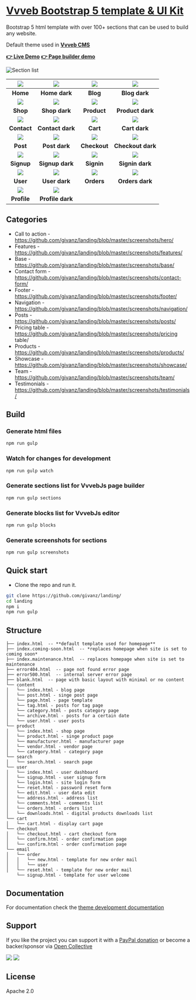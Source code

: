 # [Vvveb Bootstrap 5 template &amp; UI Kit](https://www.vvveb.com/themes/landing/index.html) &nbsp; 

Bootstrap 5 html template with over 100+ sections that can be used to build any website.

Default theme used in **[Vvveb CMS](https://www.vvveb.com)**

**[👉 Live Demo](https://www.vvveb.com/vvvebjs/demo/landing/index.html)**   **[👉 Page builder demo](https://www.vvveb.com/vvvebjs/editor.html)**



![Section list](https://www.vvveb.com/themes/landing/list.png?a)

| [![](https://www.vvveb.com/themes/landing/screens/home.png)](https://www.vvveb.com/themes/landing/screens/home.png) | [![](https://www.vvveb.com/themes/landing/screens/home-dark.png)](https://www.vvveb.com/themes/landing/screens/home-dark.png) | [![](https://www.vvveb.com/themes/landing/screens/blog.png)](https://www.vvveb.com/themes/landing/screens/blog.png) | [![](https://www.vvveb.com/themes/landing/screens/blog-dark.png)](https://www.vvveb.com/themes/landing/screens/blog-dark.png) |
|:---:|:---:|:---:|:---:|
| **Home** | **Home dark** | **Blog** | **Blog dark** |
| [![](https://www.vvveb.com/themes/landing/screens/shop.png)](https://www.vvveb.com/themes/landing/screens/shop.png) | [![](https://www.vvveb.com/themes/landing/screens/shop-dark.png)](https://www.vvveb.com/themes/landing/screens/shop-dark.png) | [![](https://www.vvveb.com/themes/landing/screens/product.png)](https://www.vvveb.com/themes/landing/screens/product.png) | [![](https://www.vvveb.com/themes/landing/screens/product-dark.png)](https://www.vvveb.com/themes/landing/screens/product-dark.png) |
| **Shop**  | **Shop dark** | **Product**  | **Product dark** |
| [![](https://www.vvveb.com/themes/landing/screens/contact.png)](https://www.vvveb.com/themes/landing/screens/contact.png) | [![](https://www.vvveb.com/themes/landing/screens/contact-dark.png)](https://www.vvveb.com/themes/landing/screens/contact-dark.png) | [![](https://www.vvveb.com/themes/landing/screens/cart.png)](https://www.vvveb.com/themes/landing/screens/cart.png) | [![](https://www.vvveb.com/themes/landing/screens/cart-dark.png)](https://www.vvveb.com/themes/landing/screens/cart-dark.png) |
| **Contact** | **Contact dark** | **Cart** | **Cart dark** |
| [![](https://www.vvveb.com/themes/landing/screens/post.png)](https://www.vvveb.com/themes/landing/screens/post.png) | [![](https://www.vvveb.com/themes/landing/screens/post-dark.png)](https://www.vvveb.com/themes/landing/screens/post-dark.png) | [![](https://www.vvveb.com/themes/landing/screens/checkout.png)](https://www.vvveb.com/themes/landing/screens/checkout.png) | [![](https://www.vvveb.com/themes/landing/screens/checkout-dark.png)](https://www.vvveb.com/themes/landing/screens/checkout-dark.png) |
| **Post** | **Post dark** | **Checkout** | **Checkout dark** |
| [![](https://www.vvveb.com/themes/landing/screens/signup.png)](https://www.vvveb.com/themes/landing/screens/signup.png) | [![](https://www.vvveb.com/themes/landing/screens/signup-dark.png)](https://www.vvveb.com/themes/landing/screens/signup-dark.png) | [![](https://www.vvveb.com/themes/landing/screens/signin.png)](https://www.vvveb.com/themes/landing/screens/signin.png) | [![](https://www.vvveb.com/themes/landing/screens/signin-dark.png)](https://www.vvveb.com/themes/landing/screens/signin-dark.png) |
| **Signup** | **Signup dark** | **Signin** | **Signin dark** |
| [![](https://www.vvveb.com/themes/landing/screens/user.png)](https://www.vvveb.com/themes/landing/screens/user.png) | [![](https://www.vvveb.com/themes/landing/screens/user-dark.png)](https://www.vvveb.com/themes/landing/screens/user-dark.png) | [![](https://www.vvveb.com/themes/landing/screens/orders.png)](https://www.vvveb.com/themes/landing/screens/orders.png) | [![](https://www.vvveb.com/themes/landing/screens/orders-dark.png)](https://www.vvveb.com/themes/landing/screens/orders-dark.png) |
| **User** | **User dark** | **Orders** | **Orders dark** |
| [![](https://www.vvveb.com/themes/landing/screens/profile.png)](https://www.vvveb.com/themes/landing/screens/profile.png) | [![](https://www.vvveb.com/themes/landing/screens/profile-dark.png)](https://www.vvveb.com/themes/landing/screens/profile-dark.png) | 
| **Profile** | **Profile dark** |


## Categories

- Call to action - https://github.com/givanz/landing/blob/master/screenshots/hero/
- Features - https://github.com/givanz/landing/blob/master/screenshots/features/
- Base - https://github.com/givanz/landing/blob/master/screenshots/base/
- Contact form - https://github.com/givanz/landing/blob/master/screenshots/contact-form/
- Footer - https://github.com/givanz/landing/blob/master/screenshots/footer/
- Navigation - https://github.com/givanz/landing/blob/master/screenshots/navigation/
- Posts - https://github.com/givanz/landing/blob/master/screenshots/posts/
- Pricing table - https://github.com/givanz/landing/blob/master/screenshots/pricing table/
- Products - https://github.com/givanz/landing/blob/master/screenshots/products/
- Showcase - https://github.com/givanz/landing/blob/master/screenshots/showcase/
- Team - https://github.com/givanz/landing/blob/master/screenshots/team/
- Testimonials - https://github.com/givanz/landing/blob/master/screenshots/testimonials/


## Build

### Generate html files

```bash
npm run gulp
```

### Watch for changes for development

```bash
npm run gulp watch
```

### Generate sections list for VvvebJs page builder

```bash
npm run gulp sections
```

### Generate blocks list for VvvebJs editor

```bash
npm run gulp blocks
```

### Generate screenshots for sections

```bash
npm run gulp screenshots
```


## Quick start

- Clone the repo and run it.
```bash
git clone https://github.com/givanz/landing/
cd landing
npm i
npm run gulp
```


## Structure

```
├── index.html  -- **default template used for homepage**
├── index.coming-soon.html  -- *replaces homepage when site is set to coming soon*
├── index.maintenance.html  -- replaces homepage when site is set to maintenance
├── error404.html  -- page not found error page
├── error500.html  -- internal server error page
├── blank.html  -- page with basic layout with minimal or no content
└── content
│   └── index.html - blog page
│   └── post.html - singe post page
│   └── page.html - page template
│   └── tag.html - posts for tag page
│   └── category.html - posts category page
│   └── archive.html - posts for a certain date
│   └── user.html - user posts
└── product 
│   └── index.html - shop page
│   └── product.html - singe product page
│   └── manufacturer.html - manufacturer page
│   └── vendor.html - vendor page
│   └── category.html - category page
└── search 
│   └── search.html - search page
└── user
│   └── index.html - user dashboard
│   └── signup.html - user signup form
│   └── login.html - site login form
│   └── reset.html - password reset form
│   └── edit.html - user data edit
│   └── address.html - address list
│   └── comments.html - comments list
│   └── orders.html - orders list
│   └── downloads.html - digital products downloads list
└── cart 
│   └── cart.html - display cart page
└── checkout 
│   └── checkout.html - cart checkout form
│   └── confirm.html - order confirmation page
│   └── confirm.html - order confirmation page
└── email
│   └── order
│   │   └── new.html - template for new order mail
│   │   └── user
│   └── reset.html - template for new order mail
    └── signup.html - template for user welcome
```

## Documentation

For documentation check the [theme development documentation](http://dev.vvveb.com/theme-introduction)

## Support

If you like the project you can support it with a [PayPal donation](https://paypal.me/zgivan) or become a backer/sponsor via [Open Collective](https://opencollective.com/vvvebjs)


<a href="https://opencollective.com/vvvebjs/sponsors/0/website"><img src="https://opencollective.com/vvvebjs/sponsors/0/avatar"></a>
<a href="https://opencollective.com/vvvebjs/backers/0/website"><img src="https://opencollective.com/vvvebjs/backers/0/avatar"></a>


## License

Apache 2.0




